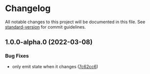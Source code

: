 # Changelog

All notable changes to this project will be documented in this file. See [standard-version](https://github.com/conventional-changelog/standard-version) for commit guidelines.

## 1.0.0-alpha.0 (2022-03-08)

### Bug Fixes

- only emit state when it changes ([7c62cc6](https://github.com/digidem/multi-core-indexer/commit/7c62cc6e7348e91e5b144c5da2913abec7dbeb01))
